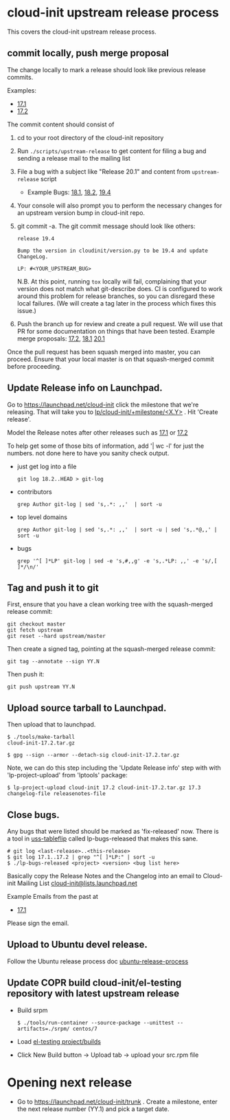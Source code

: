 # cloud-init upstream release process

This covers the cloud-init upstream release process.

## commit locally, push merge proposal
The change locally to mark a release should look like previous release
commits.

Examples:

 * [17.1](https://git.launchpad.net/cloud-init/commit/?id=17.1)
 * [17.2](https://git.launchpad.net/cloud-init/commit/?id=17.1)

The commit content should consist of

 1. cd to your root directory of the cloud-init repository
 2. Run `./scripts/upstream-release` to get content for filing a bug and
    sending a release mail  to the mailing list
 3. File a bug with a subject like "Release 20.1" and content from
    `upstream-release` script

    * Example Bugs: [18.1](https://pad.lv/1751145), [18.2](https://bugs.launchpad.net/bugs/1759318), [19.4](https://pad.lv/1851428)

 4. Your console will also prompt you to perform the necessary changes
    for an upstream version bump in cloud-init repo.
 5. git commit -a.  The git commit message should look like others:

        release 19.4

        Bump the version in cloudinit/version.py to be 19.4 and update ChangeLog.

        LP: #<YOUR_UPSTREAM_BUG>

    N.B. At this point, running `tox` locally will fail, complaining
    that your version does not match what git-describe does.  CI is
    configured to work around this problem for release branches, so you
    can disregard these local failures.  (We will create a tag later in
    the process which fixes this issue.)

 6. Push the branch up for review and create a pull request.  We will
    use that PR for some documentation on things that have been tested.
    Example merge proposals:
    [17.2](https://code.launchpad.net/~smoser/cloud-init/+git/cloud-init/+merge/335233),
    [18.1](https://code.launchpad.net/~smoser/cloud-init/+git/cloud-init/+merge/338588)
    [20.1](https://github.com/canonical/cloud-init/pull/222)

Once the pull request has been squash merged into master, you can
proceed.  Ensure that your local master is on that squash-merged commit
before proceeding.

## Update Release info on Launchpad.
Go to https://launchpad.net/cloud-init click the milestone that we're
releasing.  That will take you to
[lp/cloud-init/+milestone/<X.Y>](http://launchpad.net/cloud-init/+milestone/17.2)
.  Hit 'Create release'.

 Model the Release notes after other releases such as
 [17.1](https://launchpad.net/cloud-init/+milestone/17.1/) or
 [17.2](https://launchpad.net/cloud-init/+milestone/17.2)

To help get some of those bits of information, add '| wc -l' for just
the numbers. not done here to have you sanity check output.

  * just get log into a file

        git log 18.2..HEAD > git-log

  * contributors

        grep Author git-log | sed 's,.*: ,,'  | sort -u

  * top level domains

        grep Author git-log | sed 's,.*: ,,'  | sort -u | sed 's,.*@,,' | sort -u

  * bugs

        grep '^[ ]*LP' git-log | sed -e 's,#,,g' -e 's,.*LP: ,,' -e 's/,[ ]*/\n/'

## Tag and push it to git

First, ensure that you have a clean working tree with the squash-merged
release commit:

    git checkout master
    git fetch upstream
    git reset --hard upstream/master

Then create a signed tag, pointing at the squash-merged release commit:

    git tag --annotate --sign YY.N

Then push it:

    git push upstream YY.N


## Upload source tarball to Launchpad.
Then upload that to launchpad.

    $ ./tools/make-tarball
    cloud-init-17.2.tar.gz

    $ gpg --sign --armor --detach-sig cloud-init-17.2.tar.gz


Note, we can do this step including the 'Update Release info' step with
with 'lp-project-upload' from 'lptools' package:


    $ lp-project-upload cloud-init 17.2 cloud-init-17.2.tar.gz 17.3 changelog-file releasenotes-file


## Close bugs.
Any bugs that were listed should be marked as 'fix-released' now.
There is a tool in
[uss-tableflip](https://github.com/CanonicalLtd/uss-tableflip) called
lp-bugs-released that makes this sane.

    # git log <last-release>..<this-release>
    $ git log 17.1..17.2 | grep "^[ ]*LP:" | sort -u
    $ ./lp-bugs-released <project> <version> <bug list here>

Basically copy the Release Notes and the Changelog into an email to
Cloud-init Mailing List <cloud-init@lists.launchpad.net>

Example Emails from the past at

 * [17.1](https://lists.launchpad.net/cloud-init/msg00106.html)

Please sign the email.


## Upload to Ubuntu devel release.
Follow the Ubuntu release process doc [ubuntu-release-process](https://gist.github.com/smoser/6391b854e6a80475aac473bba4ef0310#file-ubuntu-release-process-md)

## Update COPR build cloud-init/el-testing repository with latest upstream release
 * Build srpm

       $ ./tools/run-container --source-package --unittest --artifacts=./srpm/ centos/7

 * Load [el-testing project/builds](https://copr.fedorainfracloud.org/coprs/g/cloud-init/el-testing/builds/)
 * Click New Build button -> Upload tab -> upload your src.rpm file


# Opening next release

  * Go to https://launchpad.net/cloud-init/trunk . Create a milestone,
    enter the next release number (YY.1) and pick a target date.
